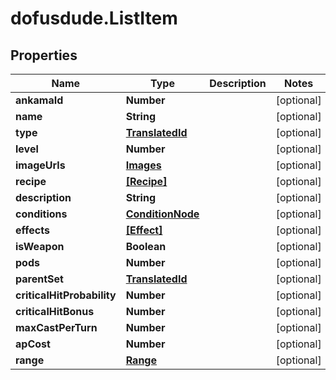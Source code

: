 # dofusdude.ListItem

## Properties

Name | Type | Description | Notes
------------ | ------------- | ------------- | -------------
**ankamaId** | **Number** |  | [optional] 
**name** | **String** |  | [optional] 
**type** | [**TranslatedId**](TranslatedId.md) |  | [optional] 
**level** | **Number** |  | [optional] 
**imageUrls** | [**Images**](Images.md) |  | [optional] 
**recipe** | [**[Recipe]**](Recipe.md) |  | [optional] 
**description** | **String** |  | [optional] 
**conditions** | [**ConditionNode**](ConditionNode.md) |  | [optional] 
**effects** | [**[Effect]**](Effect.md) |  | [optional] 
**isWeapon** | **Boolean** |  | [optional] 
**pods** | **Number** |  | [optional] 
**parentSet** | [**TranslatedId**](TranslatedId.md) |  | [optional] 
**criticalHitProbability** | **Number** |  | [optional] 
**criticalHitBonus** | **Number** |  | [optional] 
**maxCastPerTurn** | **Number** |  | [optional] 
**apCost** | **Number** |  | [optional] 
**range** | [**Range**](Range.md) |  | [optional] 


